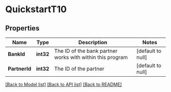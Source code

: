 # QuickstartT10

## Properties
Name | Type | Description | Notes
------------ | ------------- | ------------- | -------------
**BankId** | **int32** | The ID of the bank partner works with within this program | [default to null]
**PartnerId** | **int32** | The ID of the partner | [default to null]

[[Back to Model list]](../README.md#documentation-for-models) [[Back to API list]](../README.md#documentation-for-api-endpoints) [[Back to README]](../README.md)

